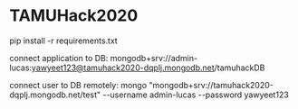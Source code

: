 # TAMUHack2020
pip install -r requirements.txt

connect application to DB:
mongodb+srv://admin-lucas:yawyeet123@tamuhack2020-dqplj.mongodb.net/tamuhackDB

connect user to DB remotely: 
mongo "mongodb+srv://tamuhack2020-dqplj.mongodb.net/test"  --username admin-lucas --password yawyeet123
